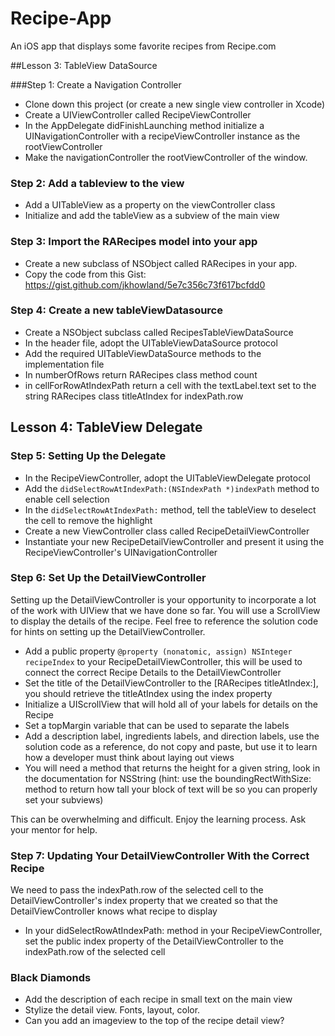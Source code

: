 Recipe-App
==========

An iOS app that displays some favorite recipes from Recipe.com

##Lesson 3: TableView DataSource

###Step 1: Create a Navigation Controller
- Clone down this project (or create a new single view controller in Xcode)
- Create a UIViewController called RecipeViewController
- In the AppDelegate didFinishLaunching method initialize a UINavigationController with a recipeViewController instance as the rootViewController
- Make the navigationController the rootViewController of the window.

### Step 2: Add a tableview to the view
- Add a UITableView as a property on the viewController class
- Initialize and add the tableView as a subview of the main view

### Step 3: Import the RARecipes model into your app
- Create a new subclass of NSObject called RARecipes in your app. 
- Copy the code from this Gist: https://gist.github.com/jkhowland/5e7c356c73f617bcfdd0

### Step 4: Create a new tableViewDatasource
- Create a NSObject subclass called RecipesTableViewDataSource
- In the header file, adopt the UITableViewDataSource protocol 
- Add the required UITableViewDataSource methods to the implementation file
- In numberOfRows return RARecipes class method count
- in cellForRowAtIndexPath return a cell with the textLabel.text set to the string RARecipes class titleAtIndex for indexPath.row

## Lesson 4: TableView Delegate

### Step 5: Setting Up the Delegate
- In the RecipeViewController, adopt the UITableViewDelegate protocol
- Add the ```didSelectRowAtIndexPath:(NSIndexPath *)indexPath``` method to enable cell selection
- In the ```didSelectRowAtIndexPath:``` method, tell the tableView to deselect the cell to remove the highlight
- Create a new ViewController class called RecipeDetailViewController
- Instantiate your new RecipeDetailViewController and present it using the RecipeViewController's UINavigationController

### Step 6: Set Up the DetailViewController
Setting up the DetailViewController is your opportunity to incorporate a lot of the work with UIView that we have done so far. You will use a ScrollView to display the details of the recipe. Feel free to reference the solution code for hints on setting up the DetailViewController.

- Add a public property ```@property (nonatomic, assign) NSInteger recipeIndex``` to your RecipeDetailViewController, this will be used to connect the correct Recipe Details to the DetailViewController
- Set the title of the DetailViewController to the [RARecipes titleAtIndex:], you should retrieve the titleAtIndex using the index property
- Initialize a UIScrollView that will hold all of your labels for details on the Recipe
- Set a topMargin variable that can be used to separate the labels
- Add a description label, ingredients labels, and direction labels, use the solution code as a reference, do not copy and paste, but use it to learn how a developer must think about laying out views
- You will need a method that returns the height for a given string, look in the documentation for NSString (hint: use the boundingRectWithSize: method to return how tall your block of text will be so you can properly set your subviews)

This can be overwhelming and difficult. Enjoy the learning process. Ask your mentor for help.

### Step 7: Updating Your DetailViewController With the Correct Recipe

We need to pass the indexPath.row of the selected cell to the DetailViewController's index property that we created so that the DetailViewController knows what recipe to display

- In your didSelectRowAtIndexPath: method in your RecipeViewController, set the public index property of the DetailViewController to the indexPath.row of the selected cell

### Black Diamonds
- Add the description of each recipe in small text on the main view
- Stylize the detail view. Fonts, layout, color.
- Can you add an imageview to the top of the recipe detail view?
